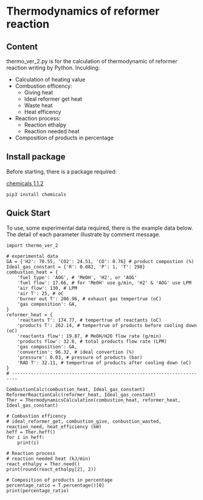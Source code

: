 # Thermodynamics of reformer reaction
## Content
thermo_ver_2.py is for the calculation of thermodynamic of reformer reaction writing by Python.
Inculding:
- Calculation of heating value
- Combustion efficency:
  - Giving heat
  - Ideal reformer get heat
  - Waste heat
  - Heat efficency
- Reaction process:
  - Reaction ethalpy
  - Reaction needed heat
- Composition of products in percentage

## Install package
Before starting, there is a package required:

[chemicals 1.1.2](https://pypi.org/project/chemicals/)

``` shell
pip3 install chemicals
```

## Quick Start
To use, some experimental data required, there is the example data below. The detail of each parameter illustrate by comment message.

``` shell
import thermo_ver_2

# experimental data
GA = {'H2': 70.55, 'CO2': 24.51, 'CO': 0.76} # product compostion (%)
Ideal_gas_constant = {'R': 0.082, 'P': 1, 'T': 298}
combustion_heat = {
    'fuel type': 'AOG', # 'MeOH', 'H2', or 'AOG'
    'fuel flow': 17.66, # for 'MeOH' use g/min, 'H2' & 'AOG' use LPM
    'air flow': 130, # LPM
    'air T': 25, # oC
    'burner out T': 206.96, # exhaust gas tempertrue (oC)
    'gas composition': GA,
}
reformer_heat = {
    'reactants T': 174.77, # tempertrue of reactants (oC)
    'products T': 262.14, # tempertrue of products before cooling down (oC)
    'reactants flow': 19.87, # MeOH/H2O flow rate (g/min)
    'products flow': 32.8, # total products flow rate (LPM)
    'gas composition': GA,
    'convertion': 96.32, # ideal convertion (%)
    'pressure': 0.03, # pressure of products (bar)
    'RAD T': 32.11, # tempertrue of products after cooling down (oC)
}
# ------------------------------------------------------------------------

CombustionCalc(combustion_heat, Ideal_gas_constant)
ReformerReactionCalc(reformer_heat, Ideal_gas_constant)
Ther = ThermodynamicsCalculation(combustion_heat, reformer_heat, Ideal_gas_constant)

# Combustion efficency
# ideal_reformer_get, combustion_give, conbustion_wasted, reaction_need, heat_efficiency (kW)
heff = Ther.heff()
for i in heff:
    print(i)

# Reaction process
# reaction needed heat (kJ/min)
react_ethalpy = Ther.need()
print(round(react_ethalpy[2], 2))

# Composition of products in percentage
percentage_ratio = T.percentage()[0]
print(percentage_ratio)
```
